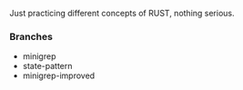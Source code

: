 Just practicing different concepts of RUST, nothing serious.

### Branches
- minigrep
- state-pattern
- minigrep-improved